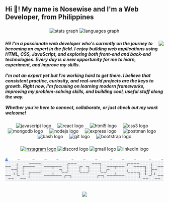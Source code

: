 <h2 align="left">Hi 👋! My name is Nosewise and I'm a Web Developer, from Philippines</h2>

###

<div align="center">
  <img src="https://github-readme-stats.vercel.app/api?username=Nosewise0&hide_title=false&hide_rank=false&show_icons=true&include_all_commits=true&count_private=true&disable_animations=false&theme=dracula&locale=en&hide_border=false" height="150" alt="stats graph"  />
  <img src="https://github-readme-stats.vercel.app/api/top-langs?username=Nosewise0&locale=en&hide_title=false&layout=compact&card_width=320&langs_count=5&theme=dracula&hide_border=false" height="150" alt="languages graph"  />
</div>

###

<img align="right" height="141" src="https://media4.giphy.com/media/v1.Y2lkPTc5MGI3NjExbzBoY2tjZDN2eGZ4ZTA3ZTF4d3hxY3F3enVnN2dxZ2s4dzhpYm1tbyZlcD12MV9pbnRlcm5hbF9naWZfYnlfaWQmY3Q9Zw/aDS8SjVtS3Mwo/giphy.gif"  />

###

<h5 align="left">Hi! I'm a passionate web developer who's currently on the journey to becoming an expert in the field. I enjoy building web applications using HTML, CSS, JavaScript, and exploring both front-end and back-end technologies. Every day is a new opportunity for me to learn, experiment, and improve my skills.<br><br>I'm not an expert yet but I'm working hard to get there. I believe that consistent practice, curiosity, and real-world projects are the keys to growth. Right now, I'm focusing on learning modern frameworks, improving my problem-solving skills, and building cool, useful stuff along the way.<br><br>Whether you're here to connect, collaborate, or just check out my work welcome!</h5>

###

<div align="center">
  <img src="https://cdn.jsdelivr.net/gh/devicons/devicon/icons/javascript/javascript-original.svg" height="30" alt="javascript logo"  />
  <img width="12" />
  <img src="https://cdn.jsdelivr.net/gh/devicons/devicon/icons/react/react-original.svg" height="30" alt="react logo"  />
  <img width="12" />
  <img src="https://cdn.jsdelivr.net/gh/devicons/devicon/icons/html5/html5-original.svg" height="30" alt="html5 logo"  />
  <img width="12" />
  <img src="https://cdn.jsdelivr.net/gh/devicons/devicon/icons/css3/css3-original.svg" height="30" alt="css3 logo"  />
  <img width="12" />
  <img src="https://cdn.jsdelivr.net/gh/devicons/devicon/icons/mongodb/mongodb-original.svg" height="30" alt="mongodb logo"  />
  <img width="12" />
  <img src="https://cdn.jsdelivr.net/gh/devicons/devicon/icons/nodejs/nodejs-original.svg" height="30" alt="nodejs logo"  />
  <img width="12" />
  <img src="https://skillicons.dev/icons?i=express" height="30" alt="express logo"  />
  <img width="12" />
  <img src="https://cdn.simpleicons.org/postman/FF6C37" height="30" alt="postman logo"  />
  <img width="12" />
  <img src="https://cdn.simpleicons.org/gnubash/4EAA25" height="30" alt="bash logo"  />
  <img width="12" />
  <img src="https://cdn.simpleicons.org/git/F05032" height="30" alt="git logo"  />
  <img width="12" />
  <img src="https://cdn.jsdelivr.net/gh/devicons/devicon/icons/bootstrap/bootstrap-original.svg" height="30" alt="bootstrap logo"  />
</div>

###

<div align="center">
  <a href="https://www.instagram.com/thoases/" target="_blank">
    <img src="https://img.shields.io/static/v1?message=Instagram&logo=instagram&label=&color=E4405F&logoColor=white&labelColor=&style=for-the-badge" height="35" alt="instagram logo"  />
  </a>
  <img src="https://img.shields.io/static/v1?message=Discord&logo=discord&label=&color=7289DA&logoColor=white&labelColor=&style=for-the-badge" height="35" alt="discord logo"  />
  <img src="https://img.shields.io/static/v1?message=Gmail&logo=gmail&label=&color=D14836&logoColor=white&labelColor=&style=for-the-badge" height="35" alt="gmail logo"  />
  <img src="https://img.shields.io/static/v1?message=LinkedIn&logo=linkedin&label=&color=0077B5&logoColor=white&labelColor=&style=for-the-badge" height="35" alt="linkedin logo"  />
</div>

###

<picture>
  <source media="(prefers-color-scheme: dark)" srcset="https://raw.githubusercontent.com/Nosewise0/Nosewise0/output/pacman-contribution-graph-dark.svg">
  <source media="(prefers-color-scheme: light)" srcset="https://raw.githubusercontent.com/Nosewise0/Nosewise0/output/pacman-contribution-graph.svg">
  <img alt="pacman contribution graph" src="https://raw.githubusercontent.com/Nosewise0/Nosewise0/output/pacman-contribution-graph.svg">
</picture>

###

<div align="center">
  <img src="https://visitor-badge.laobi.icu/badge?page_id=Nosewise0.Nosewise0&"  />
</div>

###

